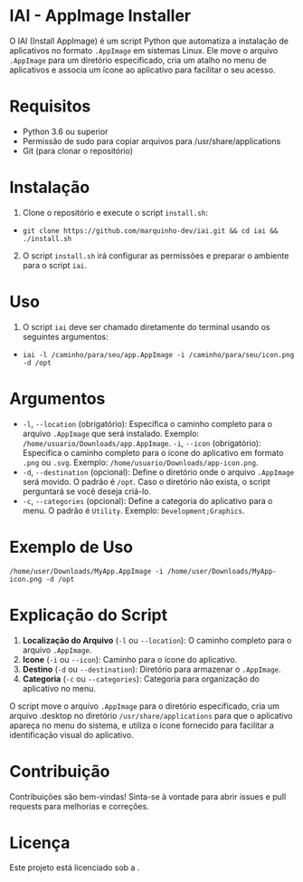 # IAI - AppImage Installer
O IAI (Install AppImage) é um script Python que automatiza a instalação de aplicativos no formato `.AppImage` em sistemas Linux. Ele move o arquivo `.AppImage` para um diretório especificado, cria um atalho no menu de aplicativos e associa um ícone ao aplicativo para facilitar o seu acesso.

# Requisitos
+ Python 3.6 ou superior
+ Permissão de sudo para copiar arquivos para /usr/share/applications
+ Git (para clonar o repositório)

# Instalação
1. Clone o repositório e execute o script `install.sh`:
+ `git clone https://github.com/marquinho-dev/iai.git && cd iai && ./install.sh`
2. O script `install.sh` irá configurar as permissões e preparar o ambiente para o script `iai`.

# Uso
1. O script `iai` deve ser chamado diretamente do terminal usando os seguintes argumentos:
+ `iai -l /caminho/para/seu/app.AppImage -i /caminho/para/seu/icon.png -d /opt`

# Argumentos
+ `-l`, `--location` (obrigatório): Especifica o caminho completo para o arquivo `.AppImage`
que será instalado. Exemplo: `/home/usuario/Downloads/app.AppImage`.
`-i`, `--icon` (obrigatório): Especifica o caminho completo para o ícone do aplicativo em
formato `.png` ou `.svg`. Exemplo: `/home/usuario/Downloads/app-icon.png`.
+ `-d`, `--destination` (opcional): Define o diretório onde o arquivo `.AppImage` será movido.
O padrão é `/opt`. Caso o diretório não exista, o script perguntará se você deseja criá-lo.
+ `-c`, `--categories` (opcional): Define a categoria do aplicativo para o menu. O padrão é `Utility`. Exemplo: `Development;Graphics`.

# Exemplo de Uso
`/home/user/Downloads/MyApp.AppImage -i /home/user/Downloads/MyApp-icon.png -d /opt`

# Explicação do Script
1. **Localização do Arquivo** (`-l` ou `--location`): O caminho completo para o arquivo `.AppImage`.
2. **Icone** (`-i` ou `--icon`): Caminho para o ícone do aplicativo.
3. **Destino** (`-d` ou `--destination`): Diretório para armazenar o `.AppImage`.
4. **Categoria** (`-c` ou `--categories`): Categoria para organização do aplicativo no menu.

O script move o arquivo `.AppImage` para o diretório especificado, cria um arquivo .desktop no diretório `/usr/share/applications` para que o aplicativo apareça no menu do sistema, e utiliza o ícone fornecido para facilitar a identificação visual do aplicativo.

# Contribuição
Contribuições são bem-vindas! Sinta-se à vontade para abrir issues e pull requests para melhorias e correções.

# Licença
Este projeto está licenciado sob a  <MIT> <License>.

